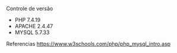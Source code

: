 Controle de versão

- PHP 7.4.19
- APACHE 2.4.47
- MYSQL 5.7.33

Referencias
https://www.w3schools.com/php/php_mysql_intro.asp